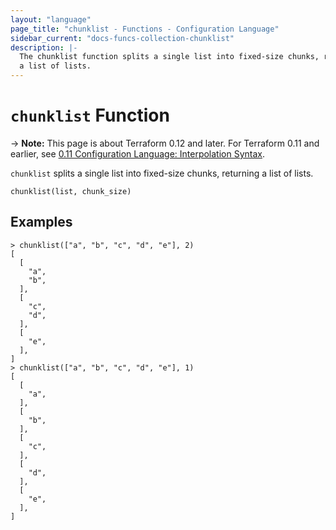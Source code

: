 ```yaml
---
layout: "language"
page_title: "chunklist - Functions - Configuration Language"
sidebar_current: "docs-funcs-collection-chunklist"
description: |-
  The chunklist function splits a single list into fixed-size chunks, returning
  a list of lists.
---
```


# `chunklist` Function

-> **Note:** This page is about Terraform 0.12 and later. For Terraform 0.11 and
earlier, see
[0.11 Configuration Language: Interpolation Syntax](../../configuration-0-11/interpolation.html).

`chunklist` splits a single list into fixed-size chunks, returning a list
of lists.

```hcl
chunklist(list, chunk_size)
```

## Examples

```
> chunklist(["a", "b", "c", "d", "e"], 2)
[
  [
    "a",
    "b",
  ],
  [
    "c",
    "d",
  ],
  [
    "e",
  ],
]
> chunklist(["a", "b", "c", "d", "e"], 1)
[
  [
    "a",
  ],
  [
    "b",
  ],
  [
    "c",
  ],
  [
    "d",
  ],
  [
    "e",
  ],
]
```
